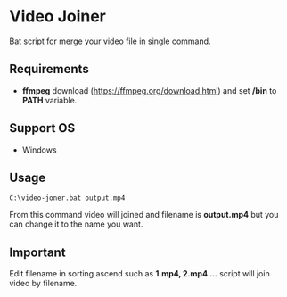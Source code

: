# Video Joiner

Bat script for merge your video file in single command.

## Requirements

- **ffmpeg** download (https://ffmpeg.org/download.html) and set **/bin** to **PATH** variable.

## Support OS

- Windows

## Usage

```
C:\video-joner.bat output.mp4
```

From this command video will joined and filename is **output.mp4** but you can change it to the name you want.

## Important

Edit filename in sorting ascend such as **1.mp4, 2.mp4 ...** script will join video by filename.
